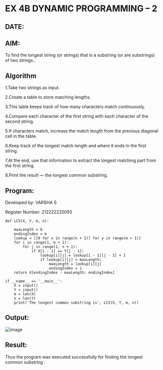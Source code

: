# EX 4B DYNAMIC PROGRAMMING – 2
## DATE:
## AIM:
To find the longest string (or strings) that is a substring (or are substrings) of two strings..

## Algorithm
1.Take two strings as input.

2.Create a table to store matching lengths.

3.This table keeps track of how many characters match continuously.

4.Compare each character of the first string with each character of the second string.

5.If characters match, increase the match length from the previous diagonal cell in the table.

6.Keep track of the longest match length and where it ends in the first string.

7.At the end, use that information to extract the longest matching part from the first string.

8.Print the result — the longest common substring.
## Program:

Developed by: VARSHA S

Register Number: 212222220055
```
def LCS(X, Y, m, n):
 
    maxLength = 0          
    endingIndex = m        
    lookup = [[0 for x in range(n + 1)] for y in range(m + 1)]
    for i in range(1, m + 1):
        for j in range(1, n + 1):
            if X[i - 1] == Y[j - 1]:
                lookup[i][j] = lookup[i - 1][j - 1] + 1
                if lookup[i][j] > maxLength:
                    maxLength = lookup[i][j]
                    endingIndex = i
    return X[endingIndex - maxLength: endingIndex]
    
if __name__ == '__main__':
    X = input()
    Y = input()
    m = len(X)
    n = len(Y)
    print('The longest common substring is', LCS(X, Y, m, n))
```

## Output:
![image](https://github.com/user-attachments/assets/da00fa80-4c3c-463f-ab5e-b8600b5112e3)

## Result:
Thus the program was executed successfully for finding the longest common substring .
